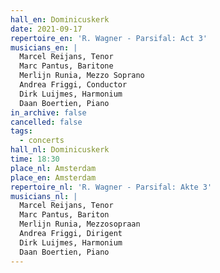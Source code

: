 ```yaml
---
hall_en: Dominicuskerk
date: 2021-09-17
repertoire_en: 'R. Wagner - Parsifal: Act 3'
musicians_en: |
  Marcel Reijans, Tenor
  Marc Pantus, Baritone
  Merlijn Runia, Mezzo Soprano
  Andrea Friggi, Conductor
  Dirk Luijmes, Harmonium
  Daan Boertien, Piano
in_archive: false
cancelled: false
tags:
  - concerts
hall_nl: Dominicuskerk
time: 18:30
place_nl: Amsterdam
place_en: Amsterdam
repertoire_nl: 'R. Wagner - Parsifal: Akte 3'
musicians_nl: |
  Marcel Reijans, Tenor
  Marc Pantus, Bariton
  Merlijn Runia, Mezzosopraan
  Andrea Friggi, Dirigent
  Dirk Luijmes, Harmonium
  Daan Boertien, Piano
---
```

